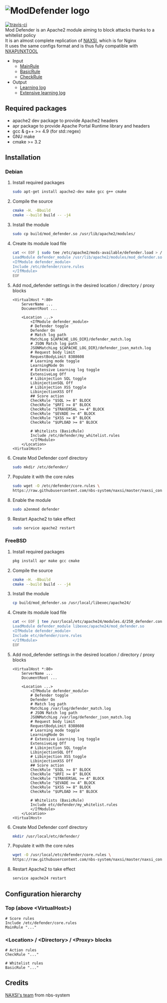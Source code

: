 # ![ModDefender logo](https://i.imgur.com/EIHE0dS.png)  
[![travis-ci](https://travis-ci.org/Annihil/mod_defender.svg?branch=master)](https://travis-ci.org/Annihil/mod_defender)  
Mod Defender is an Apache2 module aiming to block attacks thanks to a whitelist policy  
It is an almost complete replication of [NAXSI](https://github.com/nbs-system/naxsi), which is for Nginx  
It uses the same configs format and is thus fully compatible with [NXAPI/NXTOOL](https://github.com/nbs-system/naxsi/tree/master/nxapi)  

 - Input
    - [MainRule](https://github.com/nbs-system/naxsi/blob/master/naxsi_config/naxsi_core.rules)
    - [BasicRule](https://github.com/nbs-system/naxsi/wiki/whitelists-bnf)
    - [CheckRule](https://github.com/nbs-system/naxsi/wiki/checkrules-bnf)
 - Output
    - [Learning log](https://github.com/nbs-system/naxsi/wiki/naxsilogs#naxsi_fmt)
    - [Extensive learning log](https://github.com/nbs-system/naxsi/wiki/naxsilogs#naxsi_exlog)

## Required packages
* apache2 dev package to provide Apache2 headers
* apr package to provide Apache Portal Runtime library and headers
* gcc & g++ >= 4.9 (for std::regex)
* GNU make
* cmake >= 3.2

## Installation
### Debian
1. Install required packages
	```sh
	sudo apt-get install apache2-dev make gcc g++ cmake
	```

1. Compile the source
	```sh
	cmake -H. -Bbuild
	cmake --build build -- -j4
	```

1. Install the module
    ```sh
    sudo cp build/mod_defender.so /usr/lib/apache2/modules/
    ```

1. Create its module load file
    ```sh
    cat << EOF | sudo tee /etc/apache2/mods-available/defender.load > /dev/null
    LoadModule defender_module /usr/lib/apache2/modules/mod_defender.so
    <IfModule defender_module>
    Include /etc/defender/core.rules
    </IfModule>
    EOF
    ```

1. Add mod_defender settings in the desired location / directory / proxy blocks
    ```
    <VirtualHost *:80>
        ServerName ...
        DocumentRoot ...

        <Location ...>
            <IfModule defender_module>
            # Defender toggle
            Defender On
            # Match log path
            MatchLog ${APACHE_LOG_DIR}/defender_match.log
            # JSON Match log path
            JSONMatchLog ${APACHE_LOG_DIR}/defender_json_match.log
            # Request body limit
            RequestBodyLimit 8388608
            # Learning mode toggle
            LearningMode On
            # Extensive Learning log toggle
            ExtensiveLog Off
            # Libinjection SQL toggle
            LibinjectionSQL Off
            # Libinjection XSS toggle
            LibinjectionXSS Off
            ## Score action
            CheckRule "$SQL >= 8" BLOCK
            CheckRule "$RFI >= 8" BLOCK
            CheckRule "$TRAVERSAL >= 4" BLOCK
            CheckRule "$EVADE >= 4" BLOCK
            CheckRule "$XSS >= 8" BLOCK
            CheckRule "$UPLOAD >= 8" BLOCK

            # Whitelists (BasicRule)
            Include /etc/defender/my_whitelist.rules
            </IfModule>
        </Location>
    <VirtualHost>
    ```

1. Create Mod Defender conf directory
    ```sh
    sudo mkdir /etc/defender/
    ```

1. Populate it with the core rules
	```sh
	sudo wget -O /etc/defender/core.rules \
	https://raw.githubusercontent.com/nbs-system/naxsi/master/naxsi_config/naxsi_core.rules
	```

1. Enable the module
	```sh
	sudo a2enmod defender
	```

1. Restart Apache2 to take effect
	```sh
	sudo service apache2 restart
	```

### FreeBSD
1. Install required packages
	```sh
	pkg install apr make gcc cmake
	```

1. Compile the source
	```sh
	cmake -H. -Bbuild
    cmake --build build -- -j4
	```

1. Install the module
    ```sh
    cp build/mod_defender.so /usr/local/libexec/apache24/
    ```

1. Create its module load file
   	```sh
    cat << EOF | tee /usr/local/etc/apache24/modules.d/250_defender.conf > /dev/null
    LoadModule defender_module libexec/apache24/mod_defender.so
    <IfModule defender_module>
    Include etc/defender/core.rules
    </IfModule>
    EOF
   	```

1. Add mod_defender settings in the desired location / directory / proxy blocks
    ```
    <VirtualHost *:80>
        ServerName ...
        DocumentRoot ...

        <Location ...>
            <IfModule defender_module>
            # Defender toggle
            Defender On
            # Match log path
            MatchLog /var/log/defender_match.log
            # JSON Match log path
            JSONMatchLog /var/log/defender_json_match.log
            # Request body limit
            RequestBodyLimit 8388608
            # Learning mode toggle
            LearningMode On
            # Extensive Learning log toggle
            ExtensiveLog Off
            # Libinjection SQL toggle
            LibinjectionSQL Off
            # Libinjection XSS toggle
            LibinjectionXSS Off
            ## Score action
            CheckRule "$SQL >= 8" BLOCK
            CheckRule "$RFI >= 8" BLOCK
            CheckRule "$TRAVERSAL >= 4" BLOCK
            CheckRule "$EVADE >= 4" BLOCK
            CheckRule "$XSS >= 8" BLOCK
            CheckRule "$UPLOAD >= 8" BLOCK

            # Whitelists (BasicRule)
            Include etc/defender/my_whitelist.rules
            </IfModule>
        </Location>
    <VirtualHost>
    ```

1. Create Mod Defender conf directory
    ```sh
    mkdir /usr/local/etc/defender/
    ```

1. Populate it with the core rules
	```sh
	wget -O /usr/local/etc/defender/core.rules \
	https://raw.githubusercontent.com/nbs-system/naxsi/master/naxsi_config/naxsi_core.rules
	```

1. Restart Apache2 to take effect
	```sh
	service apache24 restart
	```

## Configuration hierarchy
### Top (above &lt;VirtualHost&gt;)
```
# Score rules
Include /etc/defender/core.rules
MainRule "..."
```

### &lt;Location&gt; / &lt;Directory&gt; / &lt;Proxy&gt; blocks
```
# Action rules
CheckRule "..."

# Whitelist rules
BasicRule "..."
```

## Credits
[NAXSI's team](https://github.com/orgs/nbs-system/people) from nbs-system
